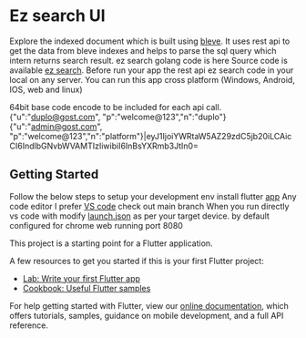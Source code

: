 # Ez search UI 
Explore the indexed document which is built using [bleve](http://blevesearch.com/docs/Home/). It uses rest api to get the data from bleve indexes and helps to parse the sql query which intern returns search result. ez search golang code is here Source code is available [ez search](https://github.com/ramnkl16/ez-search). Before run your app the rest api ez search code in your local on any server. 
You can run this app cross platform (Windows, Android, IOS, web and linux)

64bit base code encode to be included for each api call. 
{"u":"duplo@gost.com", "p":"welcome@123","n":"duplo"}
{"u":"admin@gost.com", "p":"welcome@123","n":"platform"}|eyJ1IjoiYWRtaW5AZ29zdC5jb20iLCAicCI6IndlbGNvbWVAMTIzIiwibiI6InBsYXRmb3JtIn0=

## Getting Started
Follow the below steps to setup your development env 
install flutter [app](https://docs.flutter.dev/get-started/install/windows)
Any code editor I prefer [VS code](https://code.visualstudio.com/docs/setup/setup-overview) 
check out main branch 
When you run directly vs code with modify [launch.json](https://github.com/ramnkl16/ez_search_ui/blob/main/.vscode/launch.json) as per your target device. by default configured for chrome web running port 8080



This project is a starting point for a Flutter application.

A few resources to get you started if this is your first Flutter project:

- [Lab: Write your first Flutter app](https://flutter.dev/docs/get-started/codelab)
- [Cookbook: Useful Flutter samples](https://flutter.dev/docs/cookbook)

For help getting started with Flutter, view our
[online documentation](https://flutter.dev/docs), which offers tutorials,
samples, guidance on mobile development, and a full API reference.
